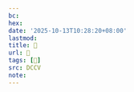 ```yaml
---
bc:
hex:
date: '2025-10-13T10:28:20+08:00'
lastmod:
title: 􅥽
url: 􅥽
tags: [𠑍]
src: DCCV
note:
---
```

